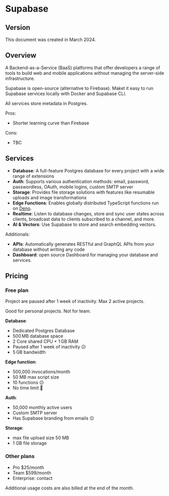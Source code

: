 # Supabase

## Version
This document was created in March 2024.


## Overview

A Backend-as-a-Service (BaaS) platforms that offer developers a range of tools to build web and mobile applications without managing the server-side infrastructure.

Supabase is open-source (alternative to Firebase). Maket it easy to run Supabase services locally with Docker and Supabase CLI.

All services store metadata in Postgres.

Pros:
- Shorter learning curve than Firebase

Cons:
- TBC

## Services
- **Database**: A full-feature Postgres database for every project with a wide range of extensions
- **Auth**: Supports various authentication methods: email, password, passwordless, OAuth, mobile logins, custom SMTP server
- **Storage**: Provides file storage solutions with features like resumable uploads and image transformations
- **Edge Functions**: Enables globally distributed TypeScript functions run on [Deno](https://deno.land/).
- **Realtime**: Listen to database changes, store and sync user states across clients, broadcast data to clients subscribed to a channel, and more.
- **AI & Vectors**: Use Supabase to store and search embedding vectors.

Additionals:
- **APIs**: Automatically generates RESTful and GraphQL APIs from your database without writing any code
- **Dashboard**: open source Dashboard for managing your database and services.


## Pricing

### Free plan

Project are paused after 1 week of inactivity. Max 2 active projects.

Good for personal projects. Not for team.

**Database**:
- Dedicated Postgres Database
- 500 MB database space
- 2 Core shared CPU + 1 GB RAM
- Paused after 1 week of inactivity 😕
- 5 GB bandwidth

**Edge function**:
- 500,000 invocations/month
- 50 MB max script size
- 10 functions 😕
- No time limit 🥰

**Auth**:
- 50,000 monthly active users
- Custom SMTP server
- Has Supabase branding from emails 😕

**Storage**:
- max file upload size 50 MB
- 1 GB file storage


### Other plans

- Pro $25/month
- Team $599/month
- Enterprise: contact

Additional usage costs are also billed at the end of the month.